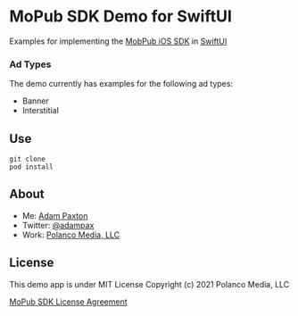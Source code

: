 # MoPub SDK Demo for SwiftUI

Examples for implementing the [MobPub iOS SDK](https://github.com/mopub/mopub-ios-sdk) in [SwiftUI](https://developer.apple.com/xcode/swiftui/)

### Ad Types
The demo currently has examples for the following ad types:
* Banner
* Interstitial

## Use

```
git clone
pod install
```


## About
* Me: [Adam Paxton](http://adampaxton.com)
* Twitter: [@adampax](http://twitter.com/adampax)
* Work: [Polanco Media, LLC](http://polancomedia.com)

## License
This demo app is under MIT License
Copyright (c) 2021 Polanco Media, LLC

[MoPub SDK License Agreement](https://www.mopub.com/en/legal/sdk-license-agreement)
